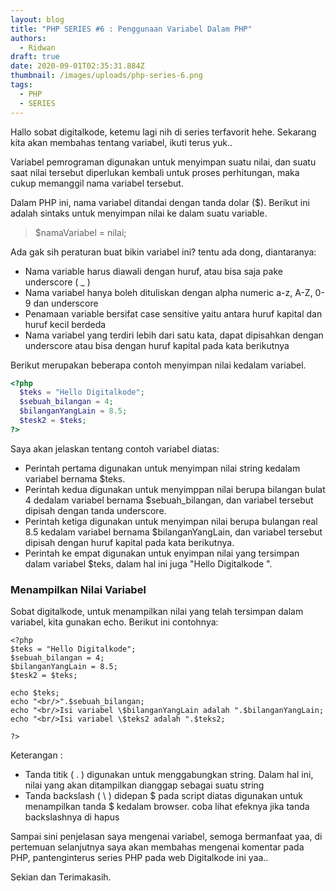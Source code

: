 ```yaml
---
layout: blog
title: "PHP SERIES #6 : Penggunaan Variabel Dalam PHP"
authors:
  - Ridwan
draft: true
date: 2020-09-01T02:35:31.884Z
thumbnail: /images/uploads/php-series-6.png
tags:
  - PHP
  - SERIES
---
```

Hallo sobat digitalkode, ketemu lagi nih di series terfavorit hehe. Sekarang kita akan membahas tentang variabel, ikuti terus yuk..

Variabel pemrograman digunakan untuk menyimpan suatu nilai, dan suatu saat nilai tersebut diperlukan kembali untuk proses perhitungan, maka cukup memanggil nama variabel tersebut.

Dalam PHP ini, nama variabel ditandai dengan tanda dolar ($). Berikut ini adalah sintaks untuk menyimpan nilai ke dalam suatu variable.

> $namaVariabel = nilai;

Ada gak sih peraturan buat bikin variabel ini? tentu ada dong, diantaranya:

* Nama variable harus diawali dengan huruf, atau bisa saja pake underscore ( _ )
* Nama variabel hanya boleh dituliskan dengan alpha numeric a-z, A-Z, 0-9 dan underscore
* Penamaan variable bersifat case sensitive yaitu antara huruf kapital dan huruf kecil berdeda
* Nama variabel yang terdiri lebih dari satu kata, dapat dipisahkan dengan underscore atau bisa dengan huruf kapital pada kata berikutnya

Berikut merupakan beberapa contoh menyimpan nilai kedalam variabel.

```php
<?php
  $teks = "Hello Digitalkode";
  $sebuah_bilangan = 4;
  $bilanganYangLain = 8.5;
  $tesk2 = $teks;
?>
```

Saya akan jelaskan tentang contoh variabel diatas:

* Perintah pertama digunakan untuk menyimpan nilai string kedalam variabel bernama $teks.
* Perintah kedua digunakan untuk menyimppan nilai berupa bilangan bulat 4 dedalam variabel bernama $sebuah_bilangan, dan variabel tersebut dipisah dengan tanda underscore.
* Perintah ketiga digunakan untuk menyimpan nilai berupa bulangan real 8.5 kedalam variabel bernama $bilanganYangLain, dan variabel tersebut dipisah dengan huruf kapital pada kata berikutnya.
* Perintah ke empat digunakan untuk enyimpan nilai yang tersimpan dalam variabel $teks, dalam hal ini juga "Hello Digitalkode ".

### Menampilkan Nilai Variabel

Sobat digitalkode, untuk menampilkan nilai yang telah tersimpan dalam variabel, kita gunakan echo.  Berikut ini contohnya:

```phtml
<?php
$teks = "Hello Digitalkode";
$sebuah_bilangan = 4;
$bilanganYangLain = 8.5;
$tesk2 = $teks;

echo $teks;
echo "<br/>".$sebuah_bilangan;
echo "<br/>Isi variabel \$bilanganYangLain adalah ".$bilanganYangLain;
echo "<br/>Isi variabel \$teks2 adalah ".$teks2;

?>
```

Keterangan :

* Tanda titik ( . ) digunakan untuk menggabungkan string. Dalam hal ini, nilai yang akan ditampilkan dianggap sebagai suatu string
* Tanda backslash ( \ ) didepan $ pada script diatas digunakan untuk menampilkan tanda $ kedalam browser. coba lihat efeknya jika tanda backslashnya di hapus

Sampai sini penjelasan saya mengenai variabel, semoga bermanfaat yaa, di pertemuan selanjutnya saya akan membahas mengenai komentar pada PHP, pantenginterus series PHP pada web Digitalkode ini yaa..

Sekian dan Terimakasih.